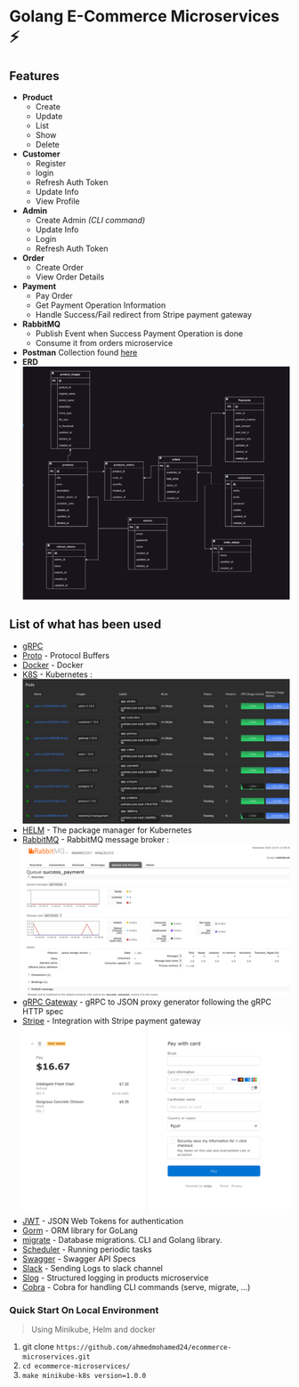 # Golang E-Commerce Microservices ⚡️

## Features

- **Product**
  - Create
  - Update
  - List
  - Show
  - Delete
- **Customer**
  - Register
  - login
  - Refresh Auth Token
  - Update Info
  - View Profile
- **Admin**
  - Create Admin _(CLI command)_
  - Update Info
  - Login
  - Refresh Auth Token
- **Order**
  - Create Order
  - View Order Details
- **Payment**
  - Pay Order
  - Get Payment Operation Information
  - Handle Success/Fail redirect from Stripe payment gateway
- **RabbitMQ**
  - Publish Event when Success Payment Operation is done
  - Consume it from orders microservice
- **Postman** Collection found [here](/docs/postman-collection-v1.json)
- **ERD** ![database design](./docs/ERD.png)

## List of what has been used

- [gRPC](https://grpc.io/)
- [Proto](https://protobuf.dev/) - Protocol Buffers
- [Docker](https://www.docker.com/) - Docker
- [K8S](https://kubernetes.io/) - Kubernetes :![K8S](./docs/K8s.png)
- [HELM](https://helm.sh/) - The package manager for Kubernetes
- [RabbitMQ](https://www.rabbitmq.com/) - RabbitMQ message broker :![rabbitmq](./docs/rabbitmq-payment-queue.png)
- [gRPC Gateway](https://github.com/grpc-ecosystem/grpc-gateway) - gRPC to JSON proxy generator following the gRPC HTTP spec
- [Stripe](https://stripe.com/) - Integration with Stripe payment gateway ![stripe](./docs/stripe-payment.png)
- [JWT](https://github.com/golang-jwt/jwt) - JSON Web Tokens for authentication
- [Gorm](https://gorm.io/) - ORM library for GoLang
- [migrate](https://github.com/golang-migrate/migrate) - Database migrations. CLI and Golang library.
- [Scheduler](github.com/robfig/cron) - Running periodic tasks
- [Swagger](https://swagger.io/) - Swagger API Specs
- [Slack](https://slack.com/) - Sending Logs to slack channel
- [Slog](https://pkg.go.dev/log/slog) - Structured logging in products microservice
- [Cobra](https://github.com/spf13/cobra) - Cobra for handling CLI commands (serve, migrate, ...)

### Quick Start On Local Environment

> Using Minikube, Helm and docker

1. git clone `https://github.com/ahmedmohamed24/ecommerce-microservices.git`
2. `cd ecommerce-microservices/`
3. `make minikube-k8s version=1.0.0`
